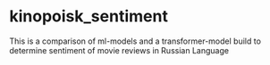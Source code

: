 # kinopoisk_sentiment
This is a comparison of ml-models and a transformer-model build to determine sentiment of movie reviews in Russian Language
